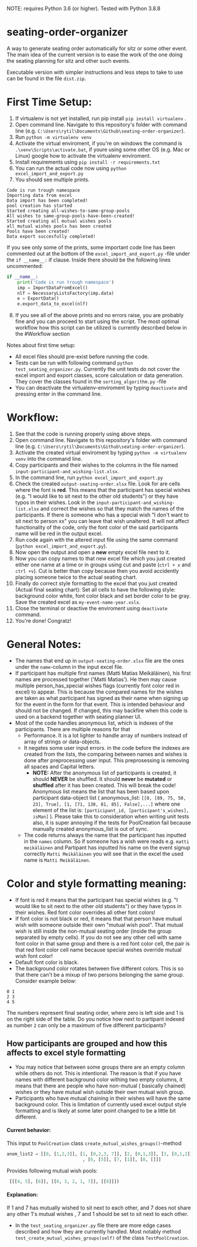 NOTE: requires Python 3.6 (or higher). Tested with Python 3.8.8

# seating-order-organizer
A way to generate seating order automatically for sitz or some other event. The main idea of the current version is to ease the work of the one doing the seating planning for sitz and other such events.

Executable version with simpler instructions and less steps to take to use can be found in the file `dist.zip`.


# First Time Setup:
1. If virtualenv is not yet installed, run pip install `pip install virtualenv` .
2. Open command line. Navigate to this repository's folder with command line (e.g. `C:\Users\rytil\Documents\Github\seating-order-organizer`).
3. Run `python -m virtualenv venv`
4. Activate the virtual enviroment, if you're on windows the command is `.\venv\Scripts\activate.bat`, if youre using some other OS (e.g. Mac or Linux) google how to activate the virtualenv enviroment.  
5. Install requirements using `pip install -r requirements.txt`
6. You can run the actual code now using `python excel_import_and_export.py`
7. You should see multiple prints. 
```
Code is run trough namespace
Importing data from excel
Data import has been completed!
pool creation has started
Started creating all-wishes-to-same-group-pools
All wishes to same-group-pools-have-been-created!
Started creating all mutual wishes pools
all mutual wishes pools has been created
Pools have been created!
Data export succesfully completed!
```
If you see only some of the prints, some important code line has been commented out at the bottom of the `excel_import_and_export.py` -file under the `if __name__:` if clause.
Inside there should be the following lines uncommented:
``` python
if __name__:
    print('Code is run trough namespace')
    imp = ImportDataFromExcel()
    nlf = NecessaryListsFactory(imp.data)
    e = ExportData()   
    e.export_data_to_excel(nlf)
```
8. If you see all of the above prints and no errors raise, you are probably fine and you can proceed to start using the script. The most optimal workflow how this script can be utilized is currently described below in the #Workflow section 

Notes about first time setup:
- All excel files should pre-exist before running the code.
- Tests can be run with following command `python test_seating_organizer.py`. Currently the unit tests do not cover the excel import and export classes, score calculation or data generation. They cover the classes found in the `sorting_algorithm.py` -file 
- You can deactivate the virtualenv-enviroment by typing `deactivate` and pressing enter in the command line.

# Workflow:
1. See that the code is running properly using above steps.
2. Open command line. Navigate to this repository's folder with command line (e.g. `C:\Users\rytil\Documents\Github\seating-order-organizer`).
3. Activate the created virtual enviroment by typing `python -m virtualenv venv` into the command line.
4. Copy participants and their wishes to the columns in the file named `input-participant-and_wishing-list.xlsx`.
5. In the command line, run `python excel_import_and_export.py`
6. Check the created `output-seating-order.xlsx` file. Look for are cells where the font is **red**. This means that the participant has special wishes (e.g. "I would like to sit next to the other old students") or they have typos in their wishes. Look in the `input-participant-and_wishing-list.xlsx` and correct the wishes so that they match the names of the participants. If there is someone who has a special wish "I don't want to sit next to person xx" you can leave that wish unaltered. It will not affect functionality of the code, only the font color of the said participants name will be red in the output excel.
7. Run code again with the altered input file using the same command (`python excel_import_and_export.py`).
8. Now open the output and open a **new** empty excel file next to it.
9. Now you can copy names to that new excel file which you just created either one name at a time or in groups using cut and paste (`ctrl + x` and `ctrl +v`). Cut is better than copy because then you avoid accidently placing someone twice to the actual seating chart.
10. Finally do correct style formatting to the excel that you just created (Actual final seating chart): Set all cells to have the following style: background color white, font color black and set border color to be gray. Save the created excel as `my-event-name-year.xslx`.
11. Close the terminal or deactive the enviroment using `deactivate` command. 
12. You're done! Congratz!

# General Notes:
- The names that end up in `output-seating-order.xlsx` file are the ones under the `name`-column in the input excel file.
- If participant has multiple first names (Matti Matias Meikäläinen), his first names are processed together ('Matti Matias'). He then may cause multiple person_has_special wishes flags (currently font color red in excel) to appear. This is because the compared names for the wishes are taken as what participant has signed as their name when signing up for the event in the form for that event. This is intended behaviour and should not be changed. If changed, this may backfire when this code is used on a backend together with seating planner UI. 
- Most of the code handles anonymous list, which is indexes of the participants. There are multiple reasons for that
  - Performance. It is a lot lighter to handle array of numbers instead of array of strings or data-objects.
  - It negates some user input errors. in the code before the indexes are created from the lists, the comparing between names and wishes is done after preprocessing user input.    This preprosessing is removing all spaces and Capital letters.
    - **NOTE:** After the anonymous list of participants is created, it should **NEVER** be shuffled. It should **never** be **mutated** or **shuffled** after it has been      created. This will break the code! Anonymous list means the list that has been based upon participant data-object list ( anonymous_list: `[[0, [89, 75, 50, 23], True], [1, [71, 138, 81, 85], False],...]` where one element of the list is: `[participant_id, [participant's_wishes], isMan]` ). Please take this to consideration when writing unit tests also, it is super annoying if the tests for PoolCreation fail because manually created anonymous_list is out of sync.
  - The code returns always the name that the participant has inputted in the `names` column. So if someone has a wish were reads e.g. `matti meikäläinen` and Partipant has inputted his name on the event signup correctly `Matti Meikäläinen` you will see that in the excel the used name is `Matti Meikäläinen`.

# Color and style formatting meaning:
- If font is red it  means that the participant has special wishes (e.g. "I would like to sit next to the other old students") or they have typos in their wishes. Red font color overrides all other font colors!
- If font color is not black or red, it means that that person have mutual wish with someone outside their own "mutual wish pool". That mutual wish is still inside the non-mutual seating order (inside the group separated by empty cells). If you do not see any other cell with same font color in that same group and there is a red font color cell, the pair is that red font color cell name because special wishes override mutual wish font color! 
- Default font color is black.
- The background color rotates between five different colors. This is so that there can't be a mixup of two persons belonging the same group. Consider example below:
```
0 1
2 3
4 5
```
The numbers represent final seating order, where zero is left side and 1 is on the right side of the table. Do you notice how next to partipant indexed as number `2` can only be a maximum of five different participants?

## How participants are grouped and how this affects to excel style formatting
- You may notice that between some groups there are an empty column while others do not. This is intentional. The reason is that if you have names with different background color withing two empty columns, it means that there are people who have non-mutual ( basically chained) wishes or they have mutual wish outside their own mutual wish group.
- Participants who have mutual chaining in their wishes will have the same background color. This is limitation of currently used excel output style formatting and is likely at some later point changed to be a little bit different.
#### Current behavior:
This input to `PoolCreation` class `create_mutual_wishes_groups()`-method
 ``` python
anom_list2 = [[0, [1,2,3]], [1, [0,2,3, 7]], [2, [0,1,3]], [3, [0,1,2]], [4, [5,6]], [5, [4]]
                              , [6, [5]], [7, [1]], [8, []]]
 ```
 Provides following mutual wish pools:
``` python
 [[[4, 5], [6]], [[0, 3, 2, 1, 7]], [[8]]])
 ```
 
  #### Explanation:
  If 1 and 7 has mutually wished to sit next to each other, and 7 does not share any other 1's mutual wishes , 7 and 1 should be set to sit next to each other. 
  - In the `test_seating_organizer.py` file there are more edge cases described and how they are currently handled. Most notably method `test_create_mutual_wishes_groups(self)` of the class `TestPoolCreation`.


